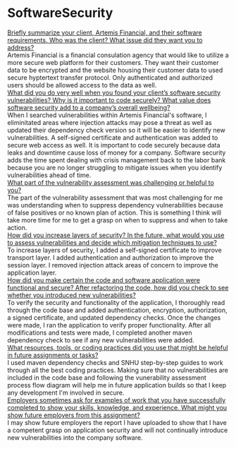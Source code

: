 # SoftwareSecurity  
<ins>Briefly summarize your client, Artemis Financial, and their software requirements. Who was the client? What issue did they want you to address?</ins>  
Artemis Financial is a financial consulation agency that would like to utilize a more secure web platform for their customers.  They want their customer data to be encrypted and the website housing their customer data to used secure hyptertext transfer protocol.  Only authenticated and authorized users should be allowed access to the data as well.  
<ins>What did you do very well when you found your client’s software security vulnerabilities? Why is it important to code securely? What value does software security add to a company’s overall wellbeing?</ins>  
When I searched vulnerabilities within Artemis Financial's software, I eliminitated areas where injection attacks may pose a threat as well as updated their dependency check version so it will be easier to identify new vulnerabilities.  A self-signed certificate and authentication was added to secure web access as well.  It is important to code securely because data leaks and downtime cause loss of money for a company.  Software security adds the time spent dealing with crisis management back to the labor bank because you are no longer struggling to mitigate issues when you identify vulnerabilities ahead of time.  
<ins>What part of the vulnerability assessment was challenging or helpful to you?</ins>  
The part of the vulnerability assessment that was most challenging for me was understanding when to suppress dependency vulnerabilities because of false positives or no known plan of action. This is something I think will take more time for me to get a grasp on when to suppress and when to take action.  
<ins>How did you increase layers of security? In the future, what would you use to assess vulnerabilities and decide which mitigation techniques to use?</ins>  
To increase layers of security, I added a self-signed certificate to improve transport layer.  I added authentication and authorization to improve the session layer.  I removed injection attack areas of concern to improve the application layer.  
<ins>How did you make certain the code and software application were functional and secure? After refactoring the code, how did you check to see whether you introduced new vulnerabilities?</ins>  
To verify the security and functionality of the application, I thoroughly read through the code base and added authentication, encryption, authorization, a signed certificate, and updated dependency checks.  Once the changes were made, I ran the application to verify proper functionality.  After all modifications and tests were made, I completed another maven dependency check to see if any new vulnerabilities were added.  
<ins>What resources, tools, or coding practices did you use that might be helpful in future assignments or tasks?</ins>  
I used maven dependency checks and SNHU step-by-step guides to work through all the best coding practices.  Making sure that no vulnerabilities are included in the code base and following the vunerability assessment process flow diagram will help me in future application builds so that I keep any development I'm involved in secure.  
<ins>Employers sometimes ask for examples of work that you have successfully completed to show your skills, knowledge, and experience. What might you show future employers from this assignment?</ins>  
I may show future employers the report I have uploaded to show that I have a competent grasp on application security and will not continually introduce new vulnerabilities into the company software.
